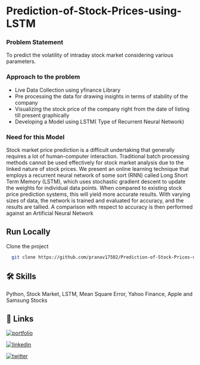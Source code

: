 # Prediction-of-Stock-Prices-using-LSTM

### Problem Statement
To predict the volatility of intraday stock market considering various parameters.

### Approach to the problem
* Live Data Collection using yfinance Library
* Pre processing the data for drawing insights in terms of stability of the company
* Visualizing the stock price of the company right from the date of listing till present graphically
* Developing a Model using LSTM( Type of Recurrent Neural Network)

### Need for this Model
Stock market price prediction is a difficult undertaking that generally requires a lot of human-computer interaction. Traditional batch processing methods cannot be used effectively for stock market analysis due to the linked nature of stock prices. We present an online learning technique that employs a recurrent neural network of some sort (RNN) called Long Short Term Memory (LSTM), which uses stochastic gradient descent to update the weights for individual data points. When compared to existing stock price prediction systems, this will yield more accurate results. With varying sizes of data, the network is trained and evaluated for accuracy, and the results are tallied. A comparison with respect to accuracy is then performed against an Artificial Neural Network


## Run Locally

Clone the project

```bash
  git clone https://github.com/pranav17502/Prediction-of-Stock-Prices-using-LSTM/
```


## 🛠 Skills
Python, Stock Market, LSTM, Mean Square Error, Yahoo Finance, Apple and Samsung Stocks

## 🔗 Links
[![portfolio](https://img.shields.io/badge/my_portfolio-000?style=for-the-badge&logo=ko-fi&logoColor=white)](https://pranav17502.github.io/BinaryOdyssey.github.io/)

[![linkedin](https://img.shields.io/badge/linkedin-0A66C2?style=for-the-badge&logo=linkedin&logoColor=white)](https://www.linkedin.com/pranavchaudhariiitbombay)

[![twitter](https://img.shields.io/badge/twitter-1DA1F2?style=for-the-badge&logo=twitter&logoColor=white)](https://twitter.com/pranav17502)

